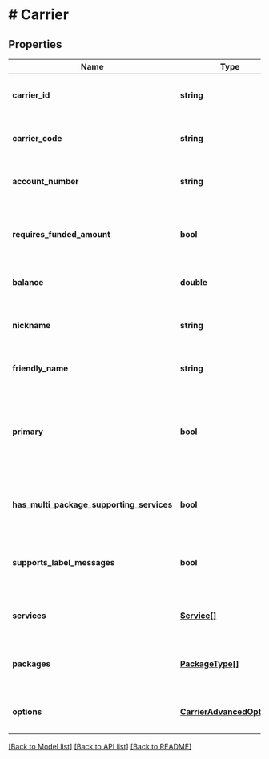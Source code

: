 # # Carrier

## Properties

Name | Type | Description | Notes
------------ | ------------- | ------------- | -------------
**carrier_id** | **string** | A string that uniquely identifies the carrier. | [optional] [readonly]
**carrier_code** | **string** | A string that uniquely identifies the carrier. | [optional]
**account_number** | **string** | The account number that the carrier is connected to. | [optional] [readonly]
**requires_funded_amount** | **bool** | Indicates whether the carrier requires funding to use its services | [optional] [readonly]
**balance** | **double** | Current available balance | [optional] [readonly]
**nickname** | **string** | Nickname given to the account when initially setting up the carrier. | [optional] [readonly]
**friendly_name** | **string** | Screen readable name | [optional] [readonly]
**primary** | **bool** | Is this the primary carrier that is used by default when no carrier is specified in label/shipment creation | [optional] [readonly]
**has_multi_package_supporting_services** | **bool** | Carrier supports multiple packages per shipment | [optional] [readonly]
**supports_label_messages** | **bool** | The carrier supports adding custom label messages to an order. | [optional] [readonly]
**services** | [**Service[]**](Service.md) | A list of services that are offered by the carrier | [optional] [readonly]
**packages** | [**PackageType[]**](PackageType.md) | A list of package types that are supported by the carrier | [optional] [readonly]
**options** | [**CarrierAdvancedOption[]**](CarrierAdvancedOption.md) | A list of options that are available to that carrier | [optional] [readonly]

[[Back to Model list]](../../README.md#models) [[Back to API list]](../../README.md#endpoints) [[Back to README]](../../README.md)
